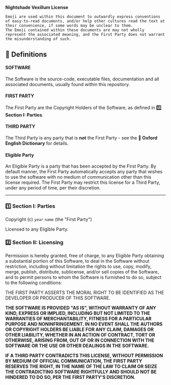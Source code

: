 **Nightshade Vexillum License**

```
Emoji are used within this document to outwardly express conventions of easy-to-read documents, and/or help other cultures read the text at their convenience, if some words may be unclear to them.
The Emoji contained within these documents are may not wholly represent the associated meaning, and the First Party does not warrant the misunderstanding of such.
```

## 📖 Definitions

#### **SOFTWARE**

The Software is the source-code, executable files, documentation and all associated documents, usually found within this repository.

#### **FIRST PARTY**

The First Party are the Copyright Holders of the Software, as defined in **1️⃣ Section I: Parties**.

#### **THIRD PARTY**

The Third Party is any party that is **not** the First Party - see the **📖 Oxford English Dictionary** for details.

#### **Eligible Party**

An Eligible Party is a party that has been accepted by the First Party. By default manner, the First Party automatically accepts any party that wishes to use the software with no medium of communication other than this license required. The First Party may restrict this license for a Third Party, under any period of time, per their discretion.

---

### 1️⃣ Section I: Parties

Copyright (c) `year` `name` (the "First Party")

Licensed to any Eligible Party.


### 2️⃣ Section II: Licensing

Permission is hereby granted, free of charge, to any Eligible Party obtaining a substantial portion
of this Software, to deal in the Software without restriction, including without limitation the rights
to use, copy, modify, merge, publish, distribute, sublicense, and/or sell
copies of the Software, and to permit persons to whom the Software is
furnished to do so, subject to the following conditions:

THE FIRST PARTY ASSERTS THE MORAL RIGHT TO BE IDENTIFIED AS THE DEVELOPER OR PRODUCER OF THIS SOFTWARE.

**THE SOFTWARE IS PROVIDED "AS IS", WITHOUT WARRANTY OF ANY KIND, EXPRESS OR
IMPLIED, INCLUDING BUT NOT LIMITED TO THE WARRANTIES OF MERCHANTABILITY,
FITNESS FOR A PARTICULAR PURPOSE AND NONINFRINGEMENT. IN NO EVENT SHALL THE
AUTHORS OR COPYRIGHT HOLDERS BE LIABLE FOR ANY CLAIM, DAMAGES OR OTHER
LIABILITY, WHETHER IN AN ACTION OF CONTRACT, TORT OR OTHERWISE, ARISING FROM,
OUT OF OR IN CONNECTION WITH THE SOFTWARE OR THE USE OR OTHER DEALINGS IN THE
SOFTWARE.**

**IF A THIRD PARTY CONTRADICTS THIS LICENSE, WITHOUT PERMISSION BY MEDIUM OF OFFICIAL COMMUNICATION, THE FIRST PARTY RESERVES THE RIGHT, IN THE NAME OF THE LAW TO CLAIM OR SEIZE THE CONTRADICTING SOFTWARE RIGHTFULLY AND SHOULD NOT BE HINDERED TO DO SO, PER THE FIRST PARTY'S DISCRETION.**
